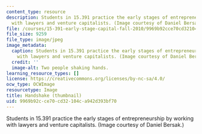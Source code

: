 ```yaml
---
content_type: resource
description: Students in 15.391 practice the early stages of entrepreneurship by working
  with lawyers and venture capitalists. (Image courtesy of Daniel Bersak.)
file: /courses/15-391-early-stage-capital-fall-2010/9969b92cce70cd32104ca942d393bf70_15-391f10-th.jpg
file_size: 9259
file_type: image/jpeg
image_metadata:
  caption: Students in 15.391 practice the early stages of entrepreneurship by working
    with lawyers and venture capitalists. (Image courtesy of Daniel Bersak.)
  credit: ''
  image-alt: Two people shaking hands.
learning_resource_types: []
license: https://creativecommons.org/licenses/by-nc-sa/4.0/
ocw_type: OCWImage
resourcetype: Image
title: Handshake (thumbnail)
uid: 9969b92c-ce70-cd32-104c-a942d393bf70
---
```

Students in 15.391 practice the early stages of entrepreneurship by working with lawyers and venture capitalists. (Image courtesy of Daniel Bersak.)